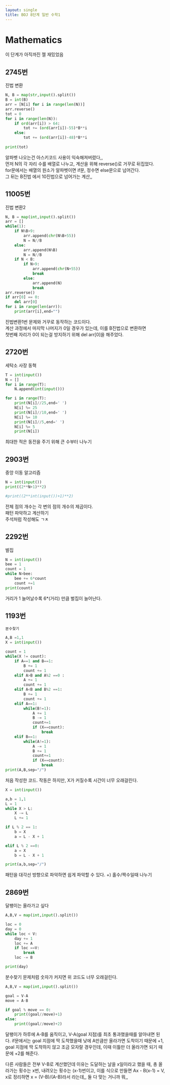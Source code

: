 ```yaml
---
layout: single
title: BOJ 8단계 일반 수학1
---
```


# Mathematics
이 단계가 아직까진 젤 재밌었음


## 2745번  
진법 변환
```python
N, B = map(str,input().split())
B = int(B)
arr = [N[i] for i in range(len(N))]
arr.reverse()
tot = 0
for i in range(len(N)):
    if ord(arr[i]) > 64:
        tot += (ord(arr[i])-55)*B**i
    else:
        tot += (ord(arr[i])-48)*B**i
    
print(tot)
```
알파벳 나오는건 아스키코드 사용이 익숙해져버렸다,,  
먼저 N의 각 자리 수를 배열로 나누고, 계산을 위해 reverse()로 거꾸로 뒤집었다.  
for문에서는 배열의 원소가 알파벳이면 if문, 정수면 else문으로 넘어간다.  
그 뒤는 B진법 에서 10진법으로 넘어가는 계산,,  

## 11005번  
진법 변환2
```python
N, B = map(int,input().split())
arr = []
while(1):
    if N%B>9:
        arr.append(chr(N%B+55))
        N = N//B
    else:
        arr.append(N%B)
        N = N//B
    if N < B:
        if N>9:
            arr.append(chr(N+55))
            break
        else:    
            arr.append(N)
            break
arr.reverse()
if arr[0] == 0:
    del arr[0]
for i in range(len(arr)):
    print(arr[i],end="")
```
진법변환1번 문제와 거꾸로 동작하는 코드이다.  
계산 과정에서 마지막 나머지가 0일 경우가 있는데, 이를 B진법으로 변환하면  
첫번째 자리가 0이 되는걸 방지하기 위해 del arr[0]을 해주었다.  

## 2720번  
세탁소 사장 동혁
```python
T = int(input())
N = []
for i in range(T):
    N.append(int(input()))

for i in range(T):
    print(N[i]//25,end=' ')
    N[i] %= 25
    print(N[i]//10,end=' ')
    N[i] %= 10
    print(N[i]//5,end=' ')
    N[i] %= 5
    print(N[i])
```
최대한 적은 동전을 주기 위해 큰 수부터 나누기  

## 2903번  
중앙 이동 알고리즘
```python
N = int(input())
print((2**N+1)**2)

#print((2**int(input())+1)**2)
```
전체 점의 개수는 각 변의 점의 개수의 제곱이다.  
패턴 파악하고 계산하기  
주석처럼 작성해도 ㄱㅊ  

## 2292번  
벌집
```python
N = int(input())
bee = 1
count = 1
while N>bee:
    bee += 6*count
    count +=1
print(count)
```
거리가 1 늘어날수록 6*(거리) 만큼 벌집이 늘어난다.  

## 1193번  
	분수찾기
```python
A,B =1,1
X = int(input())

count = 1
while(X != count):
    if A==1 and B==1:
        B += 1
        count += 1
    elif A>B and A%2 ==0 :
        A += 1
        count += 1
    elif A<B and B%2 ==1:
        B += 1
        count += 1
    elif A==1:
        while(B!=1):
            A += 1
            B -= 1
            count+=1
            if (X==count):
                break
    elif B==1:
        while(A!=1):
            A -= 1
            B += 1
            count+=1
            if (X==count):
                break
print(A,B,sep="/")
```
처음 작성한 코드. 작동은 하지만, X가 커질수록 시간이 너무 오래걸린다.  

```python
X = int(input())

a,b = 1,1
L = 1
while X > L:
    X -= L
    L += 1

if L % 2 == 1:
    b = X
    a = L - X + 1

elif L % 2 ==0:
    a = X
    b = L - X + 1

print(a,b,sep="/")
```
패턴을 대각선 방향으로 파악하면 쉽게 파악할 수 있다.
+) 홀수/짝수일때 나누기  

## 2869번  
달팽이는 올라가고 싶다
```python
A,B,V = map(int,input().split())

loc = 0
day = 0
while loc < V:
    day += 1
    loc += A
    if loc ==V:
        break
    loc -= B

print(day)
```
분수찾기 문제처럼 숫자가 커지면 위 코드도 너무 오래걸린다.
```python
A,B,V = map(int,input().split())

goal = V-A 
move = A-B

if goal % move == 0:
    print((goal//move)+1)
else:
    print((goal//move)+2)
```
달팽이가 하루에 A-B를 움직이고, V-A(goal 지점)를 최초 통과했을때를 알아내면 된다.
if문에서는 goal 지점에 딱 도착했을때 낮에 A만큼만 올라가면 도착이기 때문에 +1,  
goal 지점에 딱 도착하지 않고 조금 모자랄 경우인데, 이때 이틀만 더 올라가면 되기 때문에 +2를 해준다.  

  다른 사람들은 전부 V-B로 계산했던데 이유는 도달하는 날을 x일이라고 했을 때, 총 올라가는 횟수는 x번, 내려오는 횟수는 (x-1)번이고,
  이를 식으로 만들면 Ax - B(x-1) = V, x로 정리하면 x = (V-B)/(A-B)라서 라는데,, 둘 다 맞는 거니까 뭐,,  
